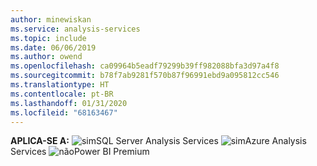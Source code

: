 ```yaml
---
author: minewiskan
ms.service: analysis-services
ms.topic: include
ms.date: 06/06/2019
ms.author: owend
ms.openlocfilehash: ca09964b5eadf79299b39ff982088bfa3d97a4f8
ms.sourcegitcommit: b78f7ab9281f570b87f96991ebd9a095812cc546
ms.translationtype: HT
ms.contentlocale: pt-BR
ms.lasthandoff: 01/31/2020
ms.locfileid: "68163467"
---
```

**APLICA-SE A:** ![sim](media/yes.png)SQL Server Analysis Services ![sim](media/yes.png)Azure Analysis Services ![não](media/no.png)Power BI Premium